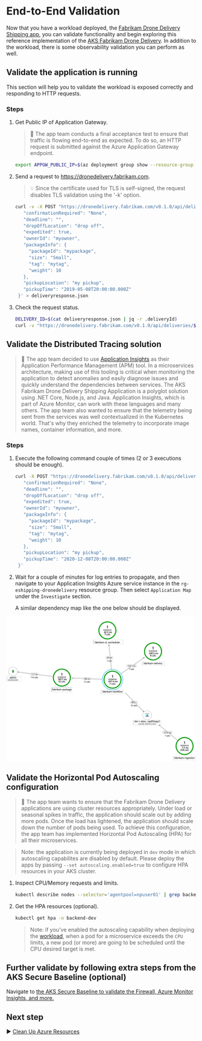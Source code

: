 # End-to-End Validation

Now that you have a workload deployed, the [Fabrikam Drone Delivery Shipping app](./09-workload.md), you can validate functionality and begin exploring this reference implementation of the [AKS Fabrikam Drone Delivery](./). In addition to the workload, there is some observability validation you can perform as well.

## Validate the application is running

This section will help you to validate the workload is exposed correctly and responding to HTTP requests.

### Steps

1. Get Public IP of Application Gateway.

    > :book: The app team conducts a final acceptance test to ensure that traffic is flowing end-to-end as expected. To do so, an HTTP request is submitted against the Azure Application Gateway endpoint.

   ```bash
   export APPGW_PUBLIC_IP=$(az deployment group show --resource-group rg-enterprise-networking-spokes -n spoke-shipping-dronedelivery --query properties.outputs.appGwPublicIpAddress.value -o tsv)
   ```

1. Send a request to https://dronedelivery.fabrikam.com.

   > :bulb: Since the certificate used for TLS is self-signed, the request disables TLS validation using the '-k' option.

   ```bash
   curl -v -X POST "https://dronedelivery.fabrikam.com/v0.1.0/api/deliveryrequests" --resolve dronedelivery.fabrikam.com:443:$APPGW_PUBLIC_IP --header 'Content-Type: application/json' --header 'Accept: application/json' -k -d '{
      "confirmationRequired": "None",
      "deadline": "",
      "dropOffLocation": "drop off",
      "expedited": true,
      "ownerId": "myowner",
      "packageInfo": {
        "packageId": "mypackage",
        "size": "Small",
        "tag": "mytag",
        "weight": 10
      },
      "pickupLocation": "my pickup",
      "pickupTime": "2019-05-08T20:00:00.000Z"
    }' > deliveryresponse.json
   ```

1. Check the request status.

   ```bash
   DELIVERY_ID=$(cat deliveryresponse.json | jq -r .deliveryId)
   curl -v "https://dronedelivery.fabrikam.com/v0.1.0/api/deliveries/$DELIVERY_ID" --resolve dronedelivery.fabrikam.com:443:$APPGW_PUBLIC_IP --header 'Accept: application/json' -k
   ```

## Validate the Distributed Tracing solution

   > :book: The app team decided to use [Application Insights](https://docs.microsoft.com/azure/azure-monitor/app/app-insights-overview) as their Application Performance Management (APM) tool. In a microservices architecture, making use of this tooling is critical when monitoring the application to detect anomalies and easily diagnose issues and quickly understand the dependencies between services.  The AKS Fabrikam Drone Delivery Shipping Application is a polyglot solution using .NET Core, Node.js, and Java.  Application Insights, which is part of Azure Monitor, can work with these languages and many others.  The app team also wanted to ensure that the telemetry being sent from the services was well contextualized in the Kubernetes world.  That's why they enriched the telemetry to incorporate image names, container information, and more.

### Steps

1. Execute the following command couple of times (2 or 3 executions should be enough).

   ```bash
   curl -X POST "https://dronedelivery.fabrikam.com/v0.1.0/api/deliveryrequests" --resolve dronedelivery.fabrikam.com:443:$APPGW_PUBLIC_IP --header 'Content-Type: application/json' --header 'Accept: application/json' -k -d '{
      "confirmationRequired": "None",
      "deadline": "",
      "dropOffLocation": "drop off",
      "expedited": true,
      "ownerId": "myowner",
      "packageInfo": {
        "packageId": "mypackage",
        "size": "Small",
        "tag": "mytag",
        "weight": 10
      },
      "pickupLocation": "my pickup",
      "pickupTime": "2020-12-08T20:00:00.000Z"
    }'
   ```

1. Wait for a couple of minutes for log entries to propagate, and then navigate to your Application Insights Azure service instance in the `rg-eshipping-dronedelivery` resource group. Then select `Application Map` under the `Investigate` section.

   A similar dependency map like the one below should be displayed.

![Application Insights depency map with messaging flow from Ingestion microservice to Workflow microservice and then from Workflow to Package, Drone Scheduler and Delivery microservices](./imgs/aks-fabrikam-dronedelivery-applicationmap.png)

## Validate the Horizontal Pod Autoscaling configuration

   > :book: The app team wants to ensure that the Fabrikam Drone Delivery applications are using cluster resources appropriately. Under load or seasonal spikes in traffic, the application should scale out by adding more pods. Once the load has lightened, the application should scale down the number of pods being used. To achieve this configuration, the app team has implemented Horizontal Pod Autoscaling (HPA) for all their microservices.

   > Note: the application is currently being deployed in `dev` mode in which autoscaling capabilites are disabled by default. Please deploy the apps by passing `--set autoscaling.enabled=true` to configure HPA resources in your AKS cluster.

1. Inspect CPU/Memory requests and limits.

   ```bash
   kubectl describe nodes --selector='agentpool=npuser01' | grep backend-dev
   ```

1. Get the HPA resources (optional).

    ```bash
   kubectl get hpa -n backend-dev
   ```

   > Note: if you've enabled the autoscaling capability when deploying the [workload](./09-workload.md), when a pod for a microservice exceeds the `CPU` limits, a new pod (or more) are going to be scheduled until the CPU desired target is met.

##  Further validate by following extra steps from the AKS Secure Baseline (optional)

Navigate to [the AKS Secure Baseline to validate the Firewall, Azure Monitor Insights, and
more.](https://github.com/mspnp/aks-secure-baseline/blob/aeed3c9036d440979c4baa93f5b43a7c3e6d5375/10-validation.md#validate-web-application-firewall-functionality)

## Next step

:arrow_forward: [Clean Up Azure Resources](./11-cleanup.md)
